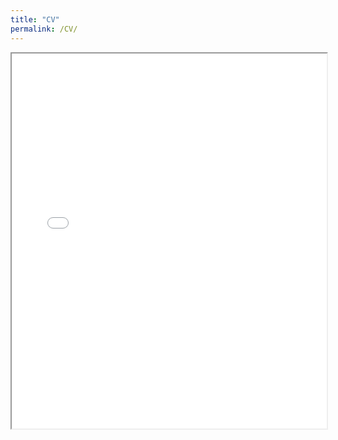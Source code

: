 ```yaml
---
title: "CV"
permalink: /CV/
---
```


<iframe src="assets/report.pdf" width="100%" height="600px">
</iframe>
